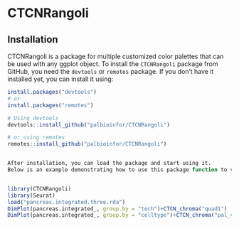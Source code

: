 # CTCNRangoli
## Installation
CTCNRangoli is a package for multiple customized color palettes that can be used with any ggplot object.
To install the `CTCNRangoli` package from GitHub, you need the `devtools` or `remotes` package. If you don’t have it installed yet, you can install it using:

```r
install.packages("devtools")
# or
install.packages("remotes")

# Using devtools
devtools::install_github("palbioinfor/CTCNRangoli")

# or using remotes
remotes::install_github("palbioinfor/CTCNRangoli")


After installation, you can load the package and start using it. 
Below is an example demonstrating how to use this package function to visualize scRNA data with a Seurat object.


library(CTCNRangoli)
library(Seurat)
load("pancreas.integrated.three.rda")
DimPlot(pancreas.integrated_, group.by = "tech")+CTCN_chroma("quad1")
DimPlot(pancreas.integrated_, group.by = "celltype")+CTCN_chroma("pal_victoria")


